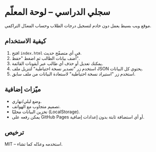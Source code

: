 # سجلي الدراسي – لوحة المعلّم
موقع ويب بسيط يعمل دون خادم لتسجيل درجات الطلاب وحساب المعدّل التراكمي.

## كيفية الاستخدام
1. افتح `index.html` في أي متصفّح حديث.
2. أضف بيانات الطالب ثم اضغط "حفظ".
3. يمكنك تعديل أو حذف أي طالب عبر أيقونات القائمة.
4. استخدم زر "تصدير نسخة احتياطية" لتنزيل ملف JSON يحتوي كل البيانات.
5. استخدم زر "استيراد نسخة احتياطية" لاستعادة البيانات من ملف سابق.

## ميّزات إضافية
- وضع ليلي/نهاري.
- تصميم متجاوب مع الهواتف.
- تخزين البيانات محليًا (LocalStorage).
- يمكن رفعه على GitHub Pages أو أي استضافة ثابتة بدون إعدادات إضافية.

## ترخيص
MIT – استخدمه وعدّله كما تشاء.